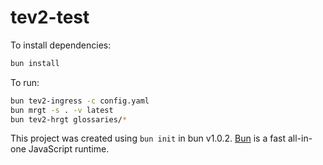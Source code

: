 # tev2-test

To install dependencies:

```bash
bun install
```

To run:

```bash
bun tev2-ingress -c config.yaml
bun mrgt -s . -v latest
bun tev2-hrgt glossaries/*
```

This project was created using `bun init` in bun v1.0.2. [Bun](https://bun.sh) is a fast all-in-one JavaScript runtime.
